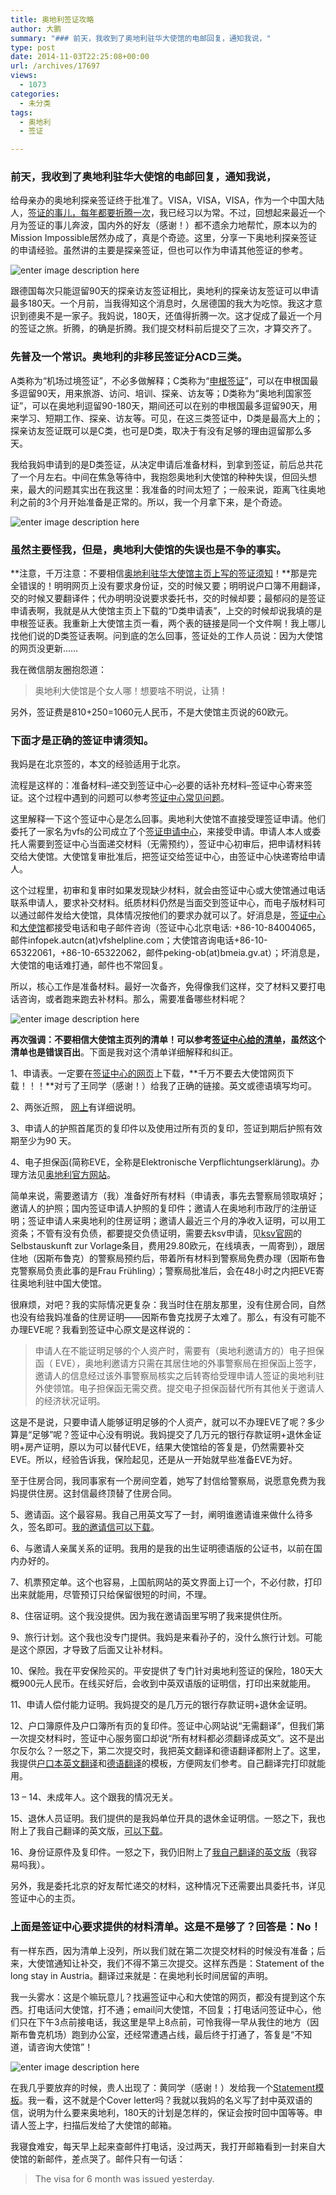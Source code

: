 ```yaml
---
title: 奥地利签证攻略
author: 大鹏
summary: "### 前天，我收到了奥地利驻华大使馆的电邮回复，通知我说，"
type: post
date: 2014-11-03T22:25:08+00:00
url: /archives/17697
views:
  - 1073
categories:
  - 未分类
tags:
  - 奥地利
  - 签证

---
```

### 前天，我收到了奥地利驻华大使馆的电邮回复，通知我说，

给母亲办的奥地利探亲签证终于批准了。VISA，VISA，VISA，作为一个中国大陆人，[签证的事儿，每年都要折腾一次][1]，我已经习以为常。不过，回想起来最近一个月为签证的事儿奔波，国内外的好友（感谢！）都不遗余力地帮忙，原本以为的Mission Impossible居然办成了，真是个奇迹。这里，分享一下奥地利探亲签证的申请经验。虽然讲的主要是探亲签证，但也可以作为申请其他签证的参考。

![enter image description here][2]

跟德国每次只能逗留90天的探亲访友签证相比，奥地利的探亲访友签证可以申请最多180天。一个月前，当我得知这个消息时，久居德国的我大为吃惊。我这才意识到德奥不是一家子。我妈说，180天，还值得折腾一次。这才促成了最近一个月的签证之旅。折腾，的确是折腾。我们提交材料前后提交了三次，才算交齐了。

### 先普及一个常识。奥地利的非移民签证分ACD三类。

A类称为“机场过境签证”，不必多做解释；C类称为“[申根签证][3]”，可以在申根国最多逗留90天，用来旅游、访问、培训、探亲、访友等；D类称为“奥地利国家签证”，可以在奥地利逗留90-180天，期间还可以在别的申根国最多逗留90天，用来学习、短期工作、探亲、访友等。可见，在这三类签证中，D类是最高大上的；探亲访友签证既可以是C类，也可是D类，取决于有没有足够的理由逗留那么多天。

我给我妈申请到的是D类签证，从决定申请后准备材料，到拿到签证，前后总共花了一个月左右。中间在焦急等待中，我抱怨奥地利大使馆的种种失误，但回头想来，最大的问题其实出在我这里：我准备的时间太短了；一般来说，距离飞往奥地利之前的3个月开始准备是正常的。所以，我一个月拿下来，是个奇迹。

![enter image description here][4]

### 虽然主要怪我，但是，奥地利大使馆的失误也是不争的事实。

**注意，千万注意：不要相信[奥地利驻华大使馆主页上写的签证须知][5]！**那是完全错误的！明明网页上没有要求身份证，交的时候又要；明明说户口簿不用翻译，交的时候又要翻译件；代办明明没说要求委托书，交的时候却要；最郁闷的是签证申请表啊，我就是从大使馆主页上下载的“D类申请表”，上交的时候却说我填的是申根签证表。我重新上大使馆主页一看，两个表的链接是同一个文件啊！我上哪儿找他们说的D类签证表啊。问到底的怎么回事，签证处的工作人员说：因为大使馆的网页没更新……

我在微信朋友圈抱怨道：

> 奥地利大使馆是个女人哪！想要啥不明说，让猜！

另外，签证费是810+250=1060元人民币，不是大使馆主页说的60欧元。

### 下面才是正确的签证申请须知。

我妈是在北京签的，本文的经验适用于北京。

流程是这样的：准备材料&#8211;递交到签证中心&#8211;必要的话补充材料&#8211;签证中心寄来签证。这个过程中遇到的问题可以参考[签证中心常见问题][6]。

这里解释一下这个签证中心是怎么回事。奥地利大使馆不直接受理签证申请。他们委托了一家名为vfs的公司成立了个[签证申请中心][7]，来接受申请。申请人本人或委托人需要到签证中心当面递交材料（无需预约），签证中心初审后，把申请材料转交给大使馆。大使馆复审批准后，把签证交给签证中心，由签证中心快递寄给申请人。

这个过程里，初审和复审时如果发现缺少材料，就会由签证中心或大使馆通过电话联系申请人，要求补交材料。纸质材料仍然是当面交到签证中心，而电子版材料可以通过邮件发给大使馆，具体情况按他们的要求办就可以了。好消息是，[签证中心][7]和[大使馆][8]都接受电话和电子邮件咨询（签证中心北京电话: +86-10-84004065，邮件infopek.autcn(at)vfshelpline.com；大使馆咨询电话+86-10-65322061，+86-10-65322062，邮件peking-ob(at)bmeia.gv.at）；坏消息是，大使馆的电话难打通，邮件也不常回复。

所以，核心工作是准备材料。最好一次备齐，免得像我们这样，交了材料又要打电话咨询，或者跑来跑去补材料。那么，需要准备哪些材料呢？

![enter image description here][9]

**再次强调：不要相信大使馆主页列的清单！**可以参考[签证中心给的清单][10]，虽然**这个清单也是错误百出**。下面是我对这个清单详细解释和纠正。

1、申请表。一定要在[签证中心的网页][11]上下载，**千万不要去大使馆网页下载！！！**对亏了王同学（感谢！）给我了正确的链接。英文或德语填写均可。

2、两张近照， [网上][12]有详细说明。

3、申请人的护照首尾页的复印件以及使用过所有页的复印，签证到期后护照有效期至少为90 天。

4、电子担保函(简称EVE，全称是Elektronische Verpflichtungserklärung)。办理方法见[奥地利官方网站][13]。

简单来说，需要邀请方（我）准备好所有材料（申请表，事先去警察局领取填好；邀请人的护照；国内签证申请人护照的复印件；邀请人在奥地利市政厅的注册证明；签证申请人来奥地利的住房证明；邀请人最近三个月的净收入证明，可以用工资条；不管有没有负债，都要提交负债证明，需要去ksv申请，见[ksv官网][14]的Selbstauskunft zur Vorlage条目，费用29.80欧元，在线填表，一周寄到），跟居住地（因斯布鲁克）的警察局预约后，带着所有材料到警察局免费办理（因斯布鲁克警察局负责此事的是Frau Frühling）；警察局批准后，会在48小时之内把EVE寄往奥地利驻中国大使馆。

很麻烦，对吧？我的实际情况更复杂：我当时住在朋友那里，没有住房合同，自然也没有给我妈准备的住房证明——因斯布鲁克找房子太难了。那么，有没有可能不办理EVE呢？我看到签证中心原文是这样说的：

> 申请人在不能证明足够的个人资产时，需要有（奥地利邀请方的）电子担保函（ EVE），奥地利邀请方只需在其居住地的外事警察局在担保函上签字，邀请人的信息经过该外事警察局核实之后转寄给受理申请人签证的奥地利驻外使领馆。电子担保函无需交费。提交电子担保函替代所有其他关于邀请人的经济状况证明。

这是不是说，只要申请人能够证明足够的个人资产，就可以不办理EVE了呢？多少算是“足够”呢？签证中心没有明说。我妈提交了几万元的银行存款证明+退休金证明+房产证明，原以为可以替代EVE，结果大使馆给的答复是，仍然需要补交EVE。所以，经验告诉我，保险起见，还是从一开始就早些准备EVE为好。

至于住房合同，我同事家有一个房间空着，她写了封信给警察局，说愿意免费为我妈提供住房。这封信最终顶替了住房合同。

5、邀请函。这个最容易。我自己用英文写了一封，阐明谁邀请谁来做什么待多久，签名即可。[我的邀请信可以下载][15]。

6、与邀请人亲属关系的证明。我用的是我的出生证明德语版的公证书，以前在国内办好的。

7、机票预定单。这个也容易，上国航网站的英文界面上订一个，不必付款，打印出来就能用，尽管预订只给保留很短的时间，不理。

8、住宿证明。这个我没提供。因为我在邀请函里写明了我来提供住所。

9、旅行计划。这个我也没专门提供。我妈是来看孙子的，没什么旅行计划。可能是这个原因，才导致了后面又让补材料。

10、保险。我在平安保险买的。平安提供了专门针对奥地利签证的保险，180天大概900元人民币。在线买好后，会收到中英双语版的证明信，打印出来就能用。

11、申请人偿付能力证明。我妈提交的是几万元的银行存款证明+退休金证明。

12、户口簿原件及户口簿所有页的复印件。签证中心网站说“无需翻译”，但我们第一次提交材料时，签证中心服务窗口却说“所有材料都必须翻译成英文”。这不是出尔反尔么？一怒之下，第二次提交时，我把英文翻译和德语翻译都附上了。这里，我提供[户口本英文翻译][16]和[德语翻译][17]的模板，方便网友们参考。自己翻译完打印就能用。

13 &#8211; 14、未成年人。这个跟我的情况无关。

15、退休人员证明。我们提供的是我妈单位开具的退休金证明信。一怒之下，我也附上了我自己翻译的英文版，[可以下载][18]。

16、身份证原件及复印件。一怒之下，我仍旧附上了[我自己翻译的英文版][19]（我容易吗我）。

另外，我是委托北京的好友帮忙递交的材料，这种情况下还需要出具委托书，详见签证中心的主页。

### 上面是签证中心要求提供的材料清单。这是不是够了？回答是：No！

有一样东西，因为清单上没列，所以我们就在第二次提交材料的时候没有准备；后来，大使馆通知让补交，我们不得不第三次提交。这样东西是：Statement of the long stay in Austria。翻译过来就是：在奥地利长时间居留的声明。

我一头雾水：这是个嘛玩意儿？找遍签证中心和大使馆的网页，都没有提到这个东西。打电话问大使馆，打不通；email问大使馆，不回复；打电话问签证中心，他们只在下午3点前接电话，我这里是早上8点前，可怜我得一早从我住的地方（因斯布鲁克机场）跑到办公室，还经常遭遇占线，最后终于打通了，答复是“不知道，请咨询大使馆”！

![enter image description here][20]

在我几乎要放弃的时候，贵人出现了：黄同学（感谢！）发给我一个[Statement模板][21]。我一看，这不就是个Cover letter吗？我就以我妈的名义写了封中英双语的信，说明为什么要来奥地利，180天的计划是怎样的，保证会按时回中国等等。申请人签上字，扫描后发给了大使馆的邮箱。

我寝食难安，每天早上起来查邮件打电话，没过两天，我打开邮箱看到一封来自大使馆的新邮件，差点哭了。邮件只有一句话：

> The visa for 6 month was issued yesterday.

 [1]: http://pzhao.org/archives/15790
 [2]: http://picture.yatego.com/images/505b1a4f8b78e1.2/Flagge-OEsterreich-mit-Wappen-90-x-150-cm-kqh/flagge-sterreich-mit-wappen-90-x-150-cm.jpg
 [3]: http://pzhao.org/archives/10871
 [4]: https://gwkpxq.bn1.livefilestore.com/y2pI5tGgd3atPrVYys6mjZp4kQX2udM7LIm3sc4qBu9_OsNPYxOX6yQqXOiSzuH9BbwrwzXTCKovcm8H2hDgblZJ-Q0eQB4vycY11HVzGrkC-4/2011-04-12_wien23.jpg
 [5]: http://www.bmeia.gv.at/cn/botschaft/peking/ratgeber/reisen-nach-oesterreich.html
 [6]: http://www.austriavisa-china.com/family_friends-d_faq.html
 [7]: http://www.austriavisa-china.com/contactus.html
 [8]: http://www.bmeia.gv.at/cn/botschaft/peking/metanavigation/startseite.html
 [9]: https://gwkpxq.bn1.livefilestore.com/y2ppkZDc9WSUL8VTK1m6de5guAPBjMIA4cLfoYT5g7dbijD0gyOoqWNNFlkJe8tlhiNa-gO4cm6ImZTBfWJqbUzSgCZR-jvCkb5LqCuVsov3xg/2011-04-12_wien13.jpg
 [10]: http://www.austriavisa-china.com/PDF/Visiting_200812.pdf
 [11]: http://www.austriavisa-china.com/family_friends-d_application.html
 [12]: http://www.passbildkriterien.at
 [13]: http://www.bmi.gv.at/cms/BMI_Fremdenpolizei/einreise_visa/Visum_6.aspx
 [14]: https://www.ksv.at/selbstauskunft-private
 [15]: http://1drv.ms/1wYnTdw
 [16]: https://onedrive.live.com/redir?resid=9EC17CB6B9D1647D!287&authkey=!AAN8_IkHb5bhKqE&ithint=file,doc
 [17]: http://1drv.ms/1wYohZD
 [18]: http://1drv.ms/1wYopYZ
 [19]: http://1drv.ms/1wYowDW
 [20]: https://gwkpxq.bn1.livefilestore.com/y2pj8PN4rjbtKvbCf8ySUNMPZbMDurT_fmR6bqscTYXk0FRKIEVduad_1RL9_D2aw3QgB8Rr5IOjzFqBy2Ceql1KLp9oisbcR6e9Ci8mCqk6jc/2011-04-12_wien09.jpg
 [21]: http://1drv.ms/1xUjTrb
